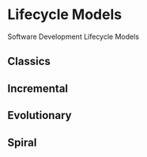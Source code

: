 # Lifecycle Models
Software Development Lifecycle Models

## Classics

## Incremental

## Evolutionary

## Spiral
